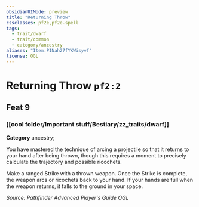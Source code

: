 ```yaml
---
obsidianUIMode: preview
title: "Returning Throw"
cssclasses: pf2e,pf2e-spell
tags:
  - trait/dwarf
  - trait/common
  - category/ancestry
aliases: "Item.PINah27fYKWisyvf"
license: OGL
---
```

# Returning Throw `pf2:2`
## Feat 9
### [[cool folder/Important stuff/Bestiary/zz_traits/dwarf]]

**Category** ancestry; 




You have mastered the technique of arcing a projectile so that it returns to your hand after being thrown, though this requires a moment to precisely calculate the trajectory and possible ricochets.

Make a ranged Strike with a thrown weapon. Once the Strike is complete, the weapon arcs or ricochets back to your hand. If your hands are full when the weapon returns, it falls to the ground in your space.

*Source: Pathfinder Advanced Player's Guide*
*OGL*